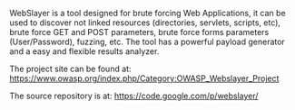 WebSlayer is a tool designed for brute forcing Web Applications, it can be used to discover not linked resources (directories, servlets, scripts, etc), brute force GET and POST parameters, brute force forms parameters (User/Password), fuzzing, etc.  The tool has a powerful payload generator and a easy and flexible results analyzer.

The project site can be found at: https://www.owasp.org/index.php/Category:OWASP_Webslayer_Project

The source repository is at: https://code.google.com/p/webslayer/


